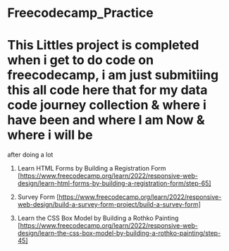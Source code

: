 # Freecodecamp_Practice
# This Littles project is completed when i get to do code on freecodecamp, i am just submitiing this all code here that for my data code journey collection & where i have been and where I am Now & where i will be 
  after doing a lot 
1. Learn HTML Forms by Building a Registration Form  [https://www.freecodecamp.org/learn/2022/responsive-web-design/learn-html-forms-by-building-a-registration-form/step-65]

2. Survey Form [https://www.freecodecamp.org/learn/2022/responsive-web-design/build-a-survey-form-project/build-a-survey-form]

3. Learn the CSS Box Model by Building a Rothko Painting [https://www.freecodecamp.org/learn/2022/responsive-web-design/learn-the-css-box-model-by-building-a-rothko-painting/step-45]
              
